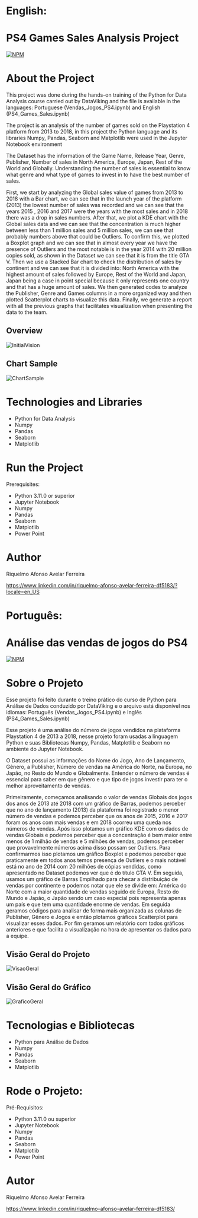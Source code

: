 # English:
# PS4 Games Sales Analysis Project
[![NPM](https://img.shields.io/npm/l/react)](https://github.com/RiquelmoFerreira/DataAnalysisGame_Sales_PRoject/blob/main/License)

# About the Project

This project was done during the hands-on training of the Python for Data Analysis course carried out by DataViking and the file is available in the languages: Portuguese (Vendas_Jogos_PS4.ipynb) and English (PS4_Games_Sales.ipynb)

The project is an analysis of the number of games sold on the Playstation 4 platform from 2013 to 2018, in this project the Python language and its libraries Numpy, Pandas, Seaborn and Matplotlib were used in the Jupyter Notebook environment

The Dataset has the information of the Game Name, Release Year, Genre, Publisher, Number of sales in North America, Europe, Japan, Rest of the World and Globally. Understanding the number of sales is essential to know what genre and what type of games to invest in to have the best number of sales.

First, we start by analyzing the Global sales value of games from 2013 to 2018 with a Bar chart, we can see that in the launch year of the platform (2013) the lowest number of sales was recorded and we can see that the years 2015 , 2016 and 2017 were the years with the most sales and in 2018 there was a drop in sales numbers. After that, we plot a KDE chart with the Global sales data and we can see that the concentration is much higher between less than 1 million sales and 5 million sales, we can see that probably numbers above that could be Outliers. To confirm this, we plotted a Boxplot graph and we can see that in almost every year we have the presence of Outliers and the most notable is in the year 2014 with 20 million copies sold, as shown in the Dataset we can see that it is from the title GTA V. Then we use a Stacked Bar chart to check the distribution of sales by continent and we can see that it is divided into: North America with the highest amount of sales followed by Europe, Rest of the World and Japan, Japan being a case in point special because it only represents one country and that has a huge amount of sales. We then generated codes to analyze the Publisher, Genre and Games columns in a more organized way and then plotted Scatterplot charts to visualize this data. Finally, we generate a report with all the previous graphs that facilitates visualization when presenting the data to the team.

## Overview
![InitialVision](https://github.com/RiquelmoFerreira/Images/blob/main/13.png)

## Chart Sample
![ChartSample](https://github.com/RiquelmoFerreira/Images/blob/main/14.png)

# Technologies and Libraries

- Python for Data Analysis
- Numpy
- Pandas
- Seaborn
- Matplotlib

# Run the Project
Prerequisites:
- Python 3.11.0 or superior
- Jupyter Notebook
- Numpy
- Pandas
- Seaborn
- Matplotlib
- Power Point

# Author
Riquelmo Afonso Avelar Ferreira

https://www.linkedin.com/in/riquelmo-afonso-avelar-ferreira-df5183/?locale=en_US
#

# Português:
# Análise das vendas de jogos do PS4
[![NPM](https://img.shields.io/npm/l/react)](https://github.com/RiquelmoFerreira/DataAnalysisGame_Sales_PRoject/blob/main/License)

# Sobre o Projeto

Esse projeto foi feito durante o treino prático do curso de Python para Análise de Dados conduzido por DataViking e o arquivo está disponível nos idiomas: Português (Vendas_Jogos_PS4.ipynb) e Inglês (PS4_Games_Sales.ipynb)

Esse projeto é uma análise do número de jogos vendidos na plataforma Playstation 4 de 2013 a 2018, nesse projeto foram usadas a linguagem Python e suas Bibliotecas Numpy, Pandas, Matplotlib e Seaborn no ambiente do Jupyter Notebook.

O Dataset possui as informações do Nome do Jogo, Ano de Lançamento, Gênero, a Publisher, Número de vendas na América do Norte, na Europa, no Japão, no Resto do Mundo e Globalmente. Entender o número de vendas é essencial para saber em que gênero e que tipo de jogos investir para ter o melhor aproveitamento de vendas.

Primeiramente, começamos analisando o valor de vendas Globais dos jogos dos anos de 2013 até 2018 com um gráfico de Barras, podemos perceber que no ano de lançamento (2013) da plataforma foi registrado o menor número de vendas e podemos perceber que os anos de 2015, 2016 e 2017 foram os anos com mais vendas e em 2018 ocorreu uma queda nos números de vendas. Após isso plotamos um gráfico KDE com os dados de vendas Globais e podemos perceber que a concentração é bem maior entre menos de 1 milhão de vendas e 5 milhões de vendas, podemos perceber que provavelmente números acima disso possam ser Outliers. Para confirmarmos isso plotamos um gráfico Boxplot e podemos perceber que praticamente em todos anos temos presença de Outliers e o mais notável está no ano de 2014 com 20 milhões de cópias vendidas, como apresentado no Dataset podemos ver que é do título GTA V. Em seguida, usamos um gráfico de Barras Empilhado para checar a distribuição de vendas por continente e podemos notar que ele se divide em: América do Norte com a maior quantidade de vendas seguido de Europa, Resto do Mundo e Japão, o Japão sendo um caso especial pois representa apenas um país e que tem uma quantidade enorme de vendas. Em seguida geramos códigos para analisar de forma mais organizada as colunas de Publisher, Gênero e Jogos e emtão plotamos gráficos Scatterplot para visualizar esses dados. Por fim geramos um relatório com todos gráficos anteriores e que facilita a visualização na hora de apresentar os dados para a equipe.

## Visão Geral do Projeto
![VisaoGeral](https://github.com/RiquelmoFerreira/Images/blob/main/13.png)

## Visão Geral do Gráfico
![GraficoGeral](https://github.com/RiquelmoFerreira/Images/blob/main/14.png)

# Tecnologias e Bibliotecas
- Python para Análise de Dados
- Numpy
- Pandas
- Seaborn
- Matplotlib

# Rode o Projeto:
Pré-Requisitos:
- Python 3.11.0 ou superior
- Jupyter Notebook
- Numpy
- Pandas
- Seaborn
- Matplotlib
- Power Point

# Autor
Riquelmo Afonso Avelar Ferreira

https://www.linkedin.com/in/riquelmo-afonso-avelar-ferreira-df5183/
